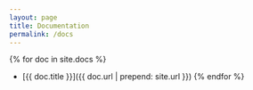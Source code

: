 ```yaml
---
layout: page
title: Documentation
permalink: /docs
---
```


{% for doc in site.docs %}
* [{{ doc.title }}]({{ doc.url | prepend: site.url }})
{% endfor %}
